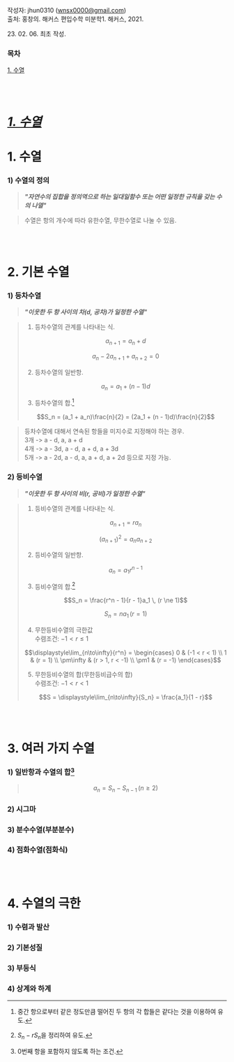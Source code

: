 작성자: jhun0310 (wnsx0000@gmail.com)<br>
출처: 홍창의. 해커스 편입수학 미분학1. 해커스, 2021.

23\. 02\. 06\. 최초 작성.

### 목차
<U>1. 수열</U>

<br>
<br>

# <U>***1. 수열***</U>

# 1. 수열

### 1) 수열의 정의

> ***"자연수의 집합을 정의역으로 하는 일대일함수 또는 어떤 일정한 규칙을 갖는 수의 나열"***

> 수열은 항의 개수에 따라 유한수열, 무한수열로 나눌 수 있음.

<br>
<br>

# 2. 기본 수열

### 1) 등차수열

> ***"이웃한 두 항 사이의 차(d, 공차)가 일정한 수열"***

> 1. 등차수열의 관계를 나타내는 식.<br>
>
> $$a_{n+1} = a_n + d$$
>
> $$a_{n} - 2a_{n+1} + a_{n+2} = 0$$
>
> 2. 등차수열의 일반항.<br>
>
> $$a_n = a_1 + (n - 1)d$$
>
> 3. 등차수열의 합.[^1-2-1]<br>
>
> $$S_n = (a_1 + a_n)\frac{n}{2} = (2a_1 + (n - 1)d)\frac{n}{2}$$

> 등차수열에 대해서 연속된 항들을 미지수로 지정해야 하는 경우.<br>
> 3개 -> a - d, a, a + d<br>
> 4개 -> a - 3d, a - d, a + d, a + 3d<br>
> 5개 -> a - 2d, a - d, a, a + d, a + 2d 등으로 지정 가능.

### 2) 등비수열

> ***"이웃한 두 항 사이의 비(r, 공비)가 일정한 수열"***

> 1. 등비수열의 관계를 나타내는 식.<br>
>
> $$a_{n+1} = ra_n$$
>
> $$(a_{n + 1})^2 = a_na_{n + 2}$$
>
> 2. 등비수열의 일반항.<br>
>
> $$a_n = a_1r^{n - 1}$$
>
> 3. 등비수열의 합.[^1-2-2]<br>
>
> $$S_n = \frac{r^n - 1}{r - 1}a_1 \, (r \ne 1)$$
>
> $$S_n = na_1 \, (r = 1)$$
>
> 4. 무한등비수열의 극한값<br>
> 수렴조건: $-1 < r \le 1$<br>
>
> $$\displaystyle\lim_{n\to\infty}{r^n} = \begin{cases} 0 & (-1 < r < 1) \\ 1 & (r = 1) \\ \pm\infty & (r > 1, r < -1) \\ \pm1 & (r = -1) \end{cases}$$
>
> 5. 무한등비수열의 합(무한등비급수의 합)<br>
> 수렴조건: $-1 < r < 1$<br>
>
> $$S = \displaystyle\lim_{n\to\infty}{S_n} = \frac{a_1}{1 - r}$$

<br>
<br>

# 3. 여러 가지 수열

### 1) 일반항과 수열의 합[^1-3-1]

> $$a_n = S_n - S_{n - 1} \,(n \ge 2)$$

### 2) 시그마

### 3) 분수수열(부분분수)

### 4) 점화수열(점화식)

<br>
<br>

# 4. 수열의 극한

### 1) 수렴과 발산

### 2) 기본성질

### 3) 부등식

### 4) 상계와 하계



[^1-2-1]: 중간 항으로부터 같은 정도만큼 떨어진 두 항의 각 합들은 같다는 것을 이용하여 유도.
[^1-2-2]: $S_n - rS_n$을 정리하여 유도.
[^1-3-1]: 0번째 항을 포함하지 않도록 하는 조건.